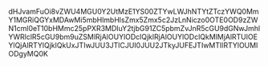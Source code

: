 dHJvamFuOi8vZWU4MGU0Y2UtMzE1YS00ZTYwLWJhNTYtZTczYWQ0MmY1MGRiQGYxMDAwMi5mbHlmbHlsZmx5Zmx5c2JzLnNiczo0OTE0OD9zZWN1cml0eT10bHMmc25pPXR3MDIuY2tjbG91ZC5pbmZvJnR5cGU9dGNwJmhlYWRlclR5cGU9bm9uZSMlRjAlOUYlODclQjklRjAlOUYlODclQkMlMjAlRTUlOEYlQjAlRTYlQjklQkUxJTIwJUU3JTlCJUI0JUU2JTkyJUFEJTIwMTIlRTYlOUMlODgyMQ0K
